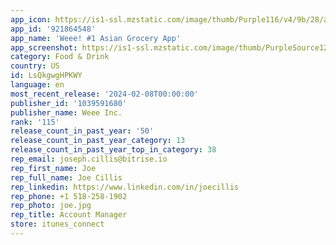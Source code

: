 ```yaml
---
app_icon: https://is1-ssl.mzstatic.com/image/thumb/Purple116/v4/9b/28/a6/9b28a668-3737-b069-6e6c-9b1b6d1582f0/AppIcon-0-0-1x_U007emarketing-0-5-0-85-220.png/1024x1024bb.png
app_id: '921864548'
app_name: 'Weee! #1 Asian Grocery App'
app_screenshot: https://is1-ssl.mzstatic.com/image/thumb/PurpleSource126/v4/ef/8c/33/ef8c3389-8d26-f26f-085f-2412394c6b0b/b6b150d0-23a6-4249-b6b1-213b4cbc9648_0_APP_IPHONE_65_0.png/1242x2688bb.png
category: Food & Drink
country: US
id: LsQkgwgHPKWY
language: en
most_recent_release: '2024-02-08T00:00:00'
publisher_id: '1039591680'
publisher_name: Weee Inc.
rank: '115'
release_count_in_past_year: '50'
release_count_in_past_year_category: 13
release_count_in_past_year_top_in_category: 38
rep_email: joseph.cillis@bitrise.io
rep_first_name: Joe
rep_full_name: Joe Cillis
rep_linkedin: https://www.linkedin.com/in/joecillis
rep_phone: +1 518-258-1902
rep_photo: joe.jpg
rep_title: Account Manager
store: itunes_connect
---
```


